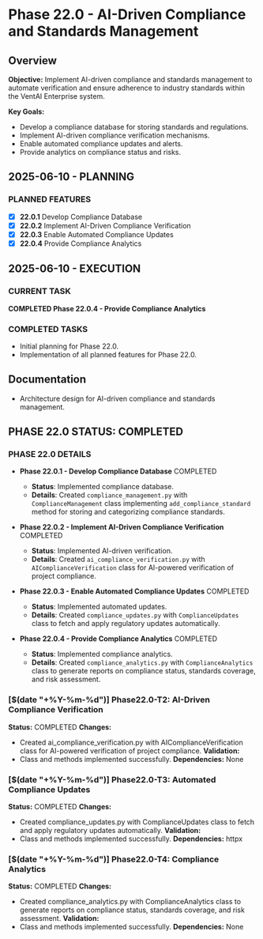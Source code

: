 # Phase 22.0 - AI-Driven Compliance and Standards Management

## Overview
**Objective:** Implement AI-driven compliance and standards management to automate verification and ensure adherence to industry standards within the VentAI Enterprise system.

**Key Goals:**
- Develop a compliance database for storing standards and regulations.
- Implement AI-driven compliance verification mechanisms.
- Enable automated compliance updates and alerts.
- Provide analytics on compliance status and risks.

## 2025-06-10 - PLANNING
### PLANNED FEATURES
- [x] **22.0.1** Develop Compliance Database
- [x] **22.0.2** Implement AI-Driven Compliance Verification
- [x] **22.0.3** Enable Automated Compliance Updates
- [x] **22.0.4** Provide Compliance Analytics

## 2025-06-10 - EXECUTION
### CURRENT TASK
**COMPLETED Phase 22.0.4 - Provide Compliance Analytics**

### COMPLETED TASKS
- Initial planning for Phase 22.0.
- Implementation of all planned features for Phase 22.0.

## Documentation
- Architecture design for AI-driven compliance and standards management.

## PHASE 22.0 STATUS: COMPLETED 

### PHASE 22.0 DETAILS
- **Phase 22.0.1 - Develop Compliance Database** COMPLETED
  - **Status**: Implemented compliance database.
  - **Details**: Created `compliance_management.py` with `ComplianceManagement` class implementing `add_compliance_standard` method for storing and categorizing compliance standards.

- **Phase 22.0.2 - Implement AI-Driven Compliance Verification** COMPLETED
  - **Status**: Implemented AI-driven verification.
  - **Details**: Created `ai_compliance_verification.py` with `AIComplianceVerification` class for AI-powered verification of project compliance.

- **Phase 22.0.3 - Enable Automated Compliance Updates** COMPLETED
  - **Status**: Implemented automated updates.
  - **Details**: Created `compliance_updates.py` with `ComplianceUpdates` class to fetch and apply regulatory updates automatically.

- **Phase 22.0.4 - Provide Compliance Analytics** COMPLETED
  - **Status**: Implemented compliance analytics.
  - **Details**: Created `compliance_analytics.py` with `ComplianceAnalytics` class to generate reports on compliance status, standards coverage, and risk assessment.
### [$(date "+%Y-%m-%d")] Phase22.0-T2: AI-Driven Compliance Verification
**Status:** COMPLETED
**Changes:**
- Created ai_compliance_verification.py with AIComplianceVerification class for AI-powered verification of project compliance.
**Validation:**
- Class and methods implemented successfully.
**Dependencies:** None
### [$(date "+%Y-%m-%d")] Phase22.0-T3: Automated Compliance Updates
**Status:** COMPLETED
**Changes:**
- Created compliance_updates.py with ComplianceUpdates class to fetch and apply regulatory updates automatically.
**Validation:**
- Class and methods implemented successfully.
**Dependencies:** httpx
### [$(date "+%Y-%m-%d")] Phase22.0-T4: Compliance Analytics
**Status:** COMPLETED
**Changes:**
- Created compliance_analytics.py with ComplianceAnalytics class to generate reports on compliance status, standards coverage, and risk assessment.
**Validation:**
- Class and methods implemented successfully.
**Dependencies:** None
